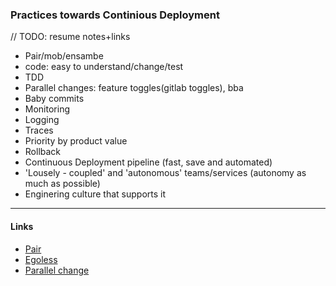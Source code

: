 ### Practices towards Continious Deployment

// TODO: resume notes+links

- Pair/mob/ensambe
- code: easy to understand/change/test
- TDD
- Parallel changes: feature toggles(gitlab toggles), bba
- Baby commits
- Monitoring
- Logging
- Traces
- Priority by product value
- Rollback
- Continuous Deployment pipeline (fast, save and automated)
- 'Lousely - coupled' and 'autonomous' teams/services (autonomy as much as possible)
- Enginering culture that supports it


---
#### Links
- [Pair](https://martinfowler.com/articles/on-pair-programming.html#RemotePairing)
- [Egoless](https://wiki.c2.com/?EgolessProgramming)
- [Parallel change](https://martinfowler.com/bliki/ParallelChange.html)

